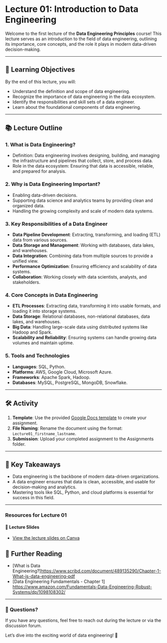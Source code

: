 # Lecture 01: Introduction to Data Engineering

Welcome to the first lecture of the **Data Engineering Principles** course! This lecture serves as an introduction to the field of data engineering, outlining its importance, core concepts, and the role it plays in modern data-driven decision-making.

---

## 🎯 **Learning Objectives**
By the end of this lecture, you will:
- Understand the definition and scope of data engineering.
- Recognize the importance of data engineering in the data ecosystem.
- Identify the responsibilities and skill sets of a data engineer.
- Learn about the foundational components of data engineering.

---

## 📚 **Lecture Outline**

### 1. **What is Data Engineering?**
   - Definition: Data engineering involves designing, building, and managing the infrastructure and pipelines that collect, store, and process data.
   - Role in the data ecosystem: Ensuring that data is accessible, reliable, and prepared for analysis.

### 2. **Why is Data Engineering Important?**
   - Enabling data-driven decisions.
   - Supporting data science and analytics teams by providing clean and organized data.
   - Handling the growing complexity and scale of modern data systems.

### 3. **Key Responsibilities of a Data Engineer**
   - **Data Pipeline Development**: Extracting, transforming, and loading (ETL) data from various sources.
   - **Data Storage and Management**: Working with databases, data lakes, and warehouses.
   - **Data Integration**: Combining data from multiple sources to provide a unified view.
   - **Performance Optimization**: Ensuring efficiency and scalability of data systems.
   - **Collaboration**: Working closely with data scientists, analysts, and stakeholders.

### 4. **Core Concepts in Data Engineering**
   - **ETL Processes**: Extracting data, transforming it into usable formats, and loading it into storage systems.
   - **Data Storage**: Relational databases, non-relational databases, data lakes, and warehouses.
   - **Big Data**: Handling large-scale data using distributed systems like Hadoop and Spark.
   - **Scalability and Reliability**: Ensuring systems can handle growing data volumes and maintain uptime.

### 5. **Tools and Technologies**
   - **Languages**: SQL, Python.
   - **Platforms**: AWS, Google Cloud, Microsoft Azure.
   - **Frameworks**: Apache Spark, Hadoop.
   - **Databases**: MySQL, PostgreSQL, MongoDB, Snowflake.

---

## 🛠️ **Activity**
1. **Template**: Use the provided [Google Docs template](https://docs.google.com/document/d/1pnFcJMD60s7axZ195MbQuxNfZSzVf0uYNNLPZXWCAW4/edit?usp=sharing) to create your assignment.
2. **File Naming**: Rename the document using the format: `Lecture01_firstname_lastname`.
3. **Submission**: Upload your completed assignment to the Assignments folder.
---

## 📌 **Key Takeaways**
- Data engineering is the backbone of modern data-driven organizations.
- A data engineer ensures that data is clean, accessible, and usable for decision-making and analytics.
- Mastering tools like SQL, Python, and cloud platforms is essential for success in this field.

---
### Resources for Lecture 01

#### 📑 **Lecture Slides**
- [View the lecture slides on Canva](https://www.canva.com/design/DAGcY_0VpU4/pvc1cl0s4P5DjU3MRATFEQ/view?utm_content=DAGcY_0VpU4&utm_campaign=designshare&utm_medium=link2&utm_source=uniquelinks&utlId=h07e9f572ba)

## 📂 **Further Reading**
- [What is Data Engineering?]https://www.scribd.com/document/489135290/Chapter-1-What-is-data-engineering-pdf
- [Data Engineering Fundamentals - Chapter 1] https://www.amazon.com/Fundamentals-Data-Engineering-Robust-Systems/dp/1098108302/

---

### 💬 **Questions?**
If you have any questions, feel free to reach out during the lecture or via the discussion forum.

Let’s dive into the exciting world of data engineering! 🚀

